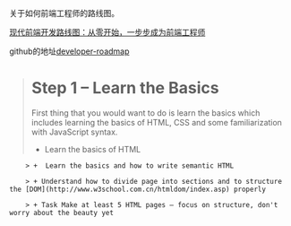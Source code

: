  关于如何前端工程师的路线图。

[现代前端开发路线图：从零开始，一步步成为前端工程师](http://36kr.com/p/5128487.html)

github的地址[developer-roadmap](https://github.com/kamranahmedse/developer-roadmap#fork-destination-box)

> # Step 1 – Learn the Basics
>
>First thing that you would want to do is learn the basics which includes learning the basics of HTML, CSS and some familiarization with JavaScript syntax.
>* Learn the basics of HTML

        > +  Learn the basics and how to write semantic HTML
        
        > + Understand how to divide page into sections and to structure the [DOM](http://www.w3school.com.cn/htmldom/index.asp) properly
        
        > + Task Make at least 5 HTML pages – focus on structure, don't worry about the beauty yet
